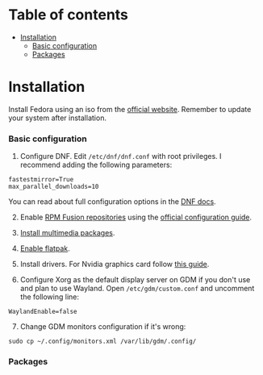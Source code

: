 # Table of contents
- [Installation](#installation)
    - [Basic configuration](#basic-configuration)
    - [Packages](#packages)

# Installation
Install Fedora using an iso from the [official website](https://getfedora.org/). Remember to update your system after installation.

### Basic configuration
1. Configure DNF. Edit ```/etc/dnf/dnf.conf``` with root privileges. I recommend adding the following parameters:
```
fastestmirror=True
max_parallel_downloads=10
```
You can read about full configuration options in the [DNF docs](https://dnf.readthedocs.io/en/latest/conf_ref.html).

2. Enable [RPM Fusion repositories](https://rpmfusion.org/RPM%20Fusion) using the [official configuration guide](https://rpmfusion.org/Configuration).

3. [Install multimedia packages](https://rpmfusion.org/Howto/Multimedia).

4. [Enable flatpak](https://flatpak.org/setup/Fedora).

5. Install drivers. For Nvidia graphics card follow [this guide](https://rpmfusion.org/Howto/NVIDIA).

6. Configure Xorg as the default display server on GDM if you don't use and plan to use Wayland. Open ```/etc/gdm/custom.conf``` and uncomment the following line:
```
WaylandEnable=false
```

7. Change GDM monitors configuration if it's wrong:
```
sudo cp ~/.config/monitors.xml /var/lib/gdm/.config/ 
```

### Packages
